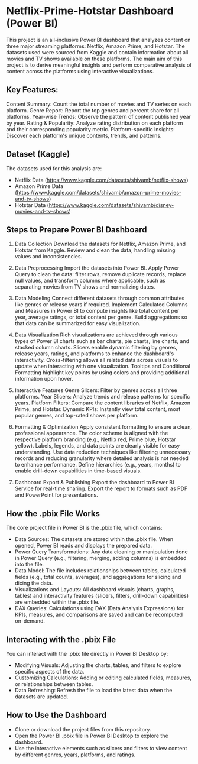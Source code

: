 # Netflix-Prime-Hotstar Dashboard (Power BI)
This project is an all-inclusive Power BI dashboard that analyzes content on three major streaming platforms: Netflix, Amazon Prime, and Hotstar. The datasets used were sourced from Kaggle and contain information about all movies and TV shows available on these platforms. The main aim of this project is to derive meaningful insights and perform comparative analysis of content across the platforms using interactive visualizations.

## Key Features:
Content Summary: Count the total number of movies and TV series on each platform.
Genre Report: Report the top genres and percent share for all platforms.
Year-wise Trends: Observe the pattern of content published year by year.
Rating & Popularity: Analyze rating distribution on each platform and their corresponding popularity metric.
Platform-specific Insights: Discover each platform's unique contents, trends, and patterns.

## Dataset (Kaggle)
The datasets used for this analysis are:
- Netflix Data (https://www.kaggle.com/datasets/shivamb/netflix-shows)
- Amazon Prime Data (https://www.kaggle.com/datasets/shivamb/amazon-prime-movies-and-tv-shows)
- Hotstar Data (https://www.kaggle.com/datasets/shivamb/disney-movies-and-tv-shows)

## Steps to Prepare Power BI Dashboard
 1. Data Collection
Download the datasets for Netflix, Amazon Prime, and Hotstar from Kaggle.
Review and clean the data, handling missing values and inconsistencies.

 2. Data Preprocessing
Import the datasets into Power BI.
Apply Power Query to clean the data: filter rows, remove duplicate records, replace null values, and transform columns where applicable, such as separating movies from TV shows and normalizing dates.

3. Data Modeling
Connect different datasets through common attributes like genres or release years if required.
Implement Calculated Columns and Measures in Power BI to compute insights like total content per year, average ratings, or total content per genre.
Build aggregations so that data can be summarized for easy visualization.

4. Data Visualization
Rich visualizations are achieved through various types of Power BI charts such as bar charts, pie charts, line charts, and stacked column charts.
Slicers enable dynamic filtering by genres, release years, ratings, and platforms to enhance the dashboard's interactivity.
Cross-filtering allows all related data across visuals to update when interacting with one visualization.
Tooltips and Conditional Formatting highlight key points by using colors and providing additional information upon hover.

5. Interactive Features
Genre Slicers: Filter by genres across all three platforms.
Year Slicers: Analyze trends and release patterns for specific years.
Platform Filters: Compare the content libraries of Netflix, Amazon Prime, and Hotstar.
Dynamic KPIs: Instantly view total content, most popular genres, and top-rated shows per platform.

6. Formatting & Optimization
Apply consistent formatting to ensure a clean, professional appearance. The color scheme is aligned with the respective platform branding (e.g., Netflix red, Prime blue, Hotstar yellow). Labels, legends, and data points are clearly visible for easy understanding.
Use data reduction techniques like filtering unnecessary records and reducing granularity where detailed analysis is not needed to enhance performance.
Define hierarchies (e.g., years, months) to enable drill-down capabilities in time-based visuals.

7. Dashboard Export & Publishing
Export the dashboard to Power BI Service for real-time sharing.
Export the report to formats such as PDF and PowerPoint for presentations.


## How the .pbix File Works
The core project file in Power BI is the .pbix file, which contains:

- Data Sources: The datasets are stored within the .pbix file. When opened, Power BI reads and displays the prepared data.
- Power Query Transformations: Any data cleaning or manipulation done in Power Query (e.g., filtering, merging, adding columns) is embedded into the file.
- Data Model: The file includes relationships between tables, calculated fields (e.g., total counts, averages), and aggregations for slicing and dicing the data.
- Visualizations and Layouts: All dashboard visuals (charts, graphs, tables) and interactivity features (slicers, filters, drill-down capabilities) are embedded within the .pbix file.
- DAX Queries: Calculations using DAX (Data Analysis Expressions) for KPIs, measures, and comparisons are saved and can be recomputed on-demand.

## Interacting with the .pbix File
You can interact with the .pbix file directly in Power BI Desktop by:
- Modifying Visuals: Adjusting the charts, tables, and filters to explore specific aspects of the data.
- Customizing Calculations: Adding or editing calculated fields, measures, or relationships between tables.
- Data Refreshing: Refresh the file to load the latest data when the datasets are updated.

## How to Use the Dashboard

- Clone or download the project files from this repository.
- Open the Power BI .pbix file in Power BI Desktop to explore the dashboard.
- Use the interactive elements such as slicers and filters to view content by different genres, years, platforms, and ratings.


